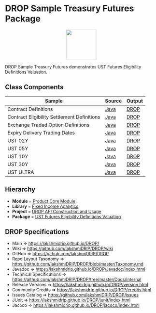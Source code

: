 # DROP Sample Treasury Futures Package

<p align="center"><img src="https://github.com/lakshmiDRIP/DROP/blob/master/DRIP_Logo.gif?raw=true" width="100"></p>

DROP Sample Treasury Futures demonstrates UST Futures Eligibility Definitions Valuation.


## Class Components

 |     Sample     | Source | Output |
 |----------------|--------|--------|
 | Contract Definitions | [Java](https://github.com/lakshmiDRIP/DROP/tree/master/src/main/java/org/drip/sample/treasuryfutures/ContractDefinitions.java) | [DROP](https://github.com/lakshmiDRIP/DROP/blob/master/drop/org/drip/sample/treasuryfutures/ContractDefinitions.drop) |
 | Contract Eligibility Settlement Definitions | [Java](https://github.com/lakshmiDRIP/DROP/tree/master/src/main/java/org/drip/sample/treasuryfutures/ContractEligibilitySettlementDefinitions.java) | [DROP](https://github.com/lakshmiDRIP/DROP/blob/master/drop/org/drip/sample/treasuryfutures/ContractEligibilitySettlementDefinitions.drop) |
 | Exchange Traded Option Definitions | [Java](https://github.com/lakshmiDRIP/DROP/tree/master/src/main/java/org/drip/sample/treasuryfutures/ExchangeTradedOptionDefinitions.java) | [DROP](https://github.com/lakshmiDRIP/DROP/blob/master/drop/org/drip/sample/treasuryfutures/ExchangeTradedOptionDefinitions.drop) |
 | Expiry Delivery Trading Dates | [Java](https://github.com/lakshmiDRIP/DROP/tree/master/src/main/java/org/drip/sample/treasuryfutures/ExpiryDeliveryTradingDates.java) | [DROP](https://github.com/lakshmiDRIP/DROP/blob/master/drop/org/drip/sample/treasuryfutures/ExpiryDeliveryTradingDates.drop) |
 | UST 02Y | [Java](https://github.com/lakshmiDRIP/DROP/tree/master/src/main/java/org/drip/sample/treasuryfutures/UST02Y.java) | [DROP](https://github.com/lakshmiDRIP/DROP/blob/master/drop/org/drip/sample/treasuryfutures/UST02Y.drop) |
 | UST 05Y | [Java](https://github.com/lakshmiDRIP/DROP/tree/master/src/main/java/org/drip/sample/treasuryfutures/UST05Y.java) | [DROP](https://github.com/lakshmiDRIP/DROP/blob/master/drop/org/drip/sample/treasuryfutures/UST05Y.drop) |
 | UST 10Y | [Java](https://github.com/lakshmiDRIP/DROP/tree/master/src/main/java/org/drip/sample/treasuryfutures/UST10Y.java) | [DROP](https://github.com/lakshmiDRIP/DROP/blob/master/drop/org/drip/sample/treasuryfutures/UST10Y.drop) |
 | UST 30Y | [Java](https://github.com/lakshmiDRIP/DROP/tree/master/src/main/java/org/drip/sample/treasuryfutures/UST30Y.java) | [DROP](https://github.com/lakshmiDRIP/DROP/blob/master/drop/org/drip/sample/treasuryfutures/UST30Y.drop) |
 | UST ULTRA | [Java](https://github.com/lakshmiDRIP/DROP/tree/master/src/main/java/org/drip/sample/treasuryfutures/USTULTRA.java) | [DROP](https://github.com/lakshmiDRIP/DROP/blob/master/drop/org/drip/sample/treasuryfutures/USTULTRA.drop) |


## Hierarchy

 <ul>
	<li><b>Module </b> = <a href = "https://github.com/lakshmiDRIP/DROP/tree/master/ProductCore.md">Product Core Module</a></li>
	<li><b>Library</b> = <a href = "https://github.com/lakshmiDRIP/DROP/tree/master/FixedIncomeAnalyticsLibrary.md">Fixed Income Analytics</a></li>
	<li><b>Project</b> = <a href = "https://github.com/lakshmiDRIP/DROP/tree/master/src/main/java/org/drip/sample/README.md">DROP API Construction and Usage</a></li>
	<li><b>Package</b> = <a href = "https://github.com/lakshmiDRIP/DROP/tree/master/src/main/java/org/drip/sample/treasuryfutures/README.md">UST Futures Eligibility Definitions Valuation</a></li>
 </ul>


## DROP Specifications

 * Main                     => https://lakshmidrip.github.io/DROP/
 * Wiki                     => https://github.com/lakshmiDRIP/DROP/wiki
 * GitHub                   => https://github.com/lakshmiDRIP/DROP
 * Repo Layout Taxonomy     => https://github.com/lakshmiDRIP/DROP/blob/master/Taxonomy.md
 * Javadoc                  => https://lakshmidrip.github.io/DROP/Javadoc/index.html
 * Technical Specifications => https://github.com/lakshmiDRIP/DROP/tree/master/Docs/Internal
 * Release Versions         => https://lakshmidrip.github.io/DROP/version.html
 * Community Credits        => https://lakshmidrip.github.io/DROP/credits.html
 * Issues Catalog           => https://github.com/lakshmiDRIP/DROP/issues
 * JUnit                    => https://lakshmidrip.github.io/DROP/junit/index.html
 * Jacoco                   => https://lakshmidrip.github.io/DROP/jacoco/index.html

